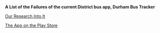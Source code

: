**A List of the Failures of the current District bus app, Durham Bus Tracker**

[Our Research Into It](https://docs.google.com/document/d/1Rs23UV-_zlZ2DXUm7FIbVXMdyzhWjhsb0kg1BVdTMS8/edit)

[The App on the Play Store](https://play.google.com/store/apps/details?id=com.nec.bustracker&hl=en_US&gl=US)
